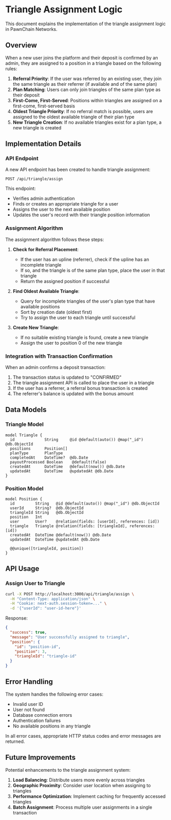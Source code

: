 # Triangle Assignment Logic

This document explains the implementation of the triangle assignment logic in PawnChain Networks.

## Overview

When a new user joins the platform and their deposit is confirmed by an admin, they are assigned to a position in a triangle based on the following rules:

1. **Referral Priority**: If the user was referred by an existing user, they join the same triangle as their referrer (if available and of the same plan)
2. **Plan Matching**: Users can only join triangles of the same plan type as their deposit
3. **First-Come, First-Served**: Positions within triangles are assigned on a first-come, first-served basis
4. **Oldest Triangle Priority**: If no referral match is possible, users are assigned to the oldest available triangle of their plan type
5. **New Triangle Creation**: If no available triangles exist for a plan type, a new triangle is created

## Implementation Details

### API Endpoint

A new API endpoint has been created to handle triangle assignment:

```
POST /api/triangle/assign
```

This endpoint:
- Verifies admin authentication
- Finds or creates an appropriate triangle for a user
- Assigns the user to the next available position
- Updates the user's record with their triangle position information

### Assignment Algorithm

The assignment algorithm follows these steps:

1. **Check for Referral Placement**:
   - If the user has an upline (referrer), check if the upline has an incomplete triangle
   - If so, and the triangle is of the same plan type, place the user in that triangle
   - Return the assigned position if successful

2. **Find Oldest Available Triangle**:
   - Query for incomplete triangles of the user's plan type that have available positions
   - Sort by creation date (oldest first)
   - Try to assign the user to each triangle until successful

3. **Create New Triangle**:
   - If no suitable existing triangle is found, create a new triangle
   - Assign the user to position 0 of the new triangle

### Integration with Transaction Confirmation

When an admin confirms a deposit transaction:
1. The transaction status is updated to "CONFIRMED"
2. The triangle assignment API is called to place the user in a triangle
3. If the user has a referrer, a referral bonus transaction is created
4. The referrer's balance is updated with the bonus amount

## Data Models

### Triangle Model

```prisma
model Triangle {
  id             String     @id @default(auto()) @map("_id") @db.ObjectId
  positions      Position[]
  planType       PlanType
  completedAt    DateTime?  @db.Date
  payoutProcessed Boolean    @default(false)
  createdAt      DateTime   @default(now()) @db.Date
  updatedAt      DateTime   @updatedAt @db.Date
}
```

### Position Model

```prisma
model Position {
  id         String   @id @default(auto()) @map("_id") @db.ObjectId
  userId     String?  @db.ObjectId
  triangleId String   @db.ObjectId
  position   Int
  user       User?    @relation(fields: [userId], references: [id])
  triangle   Triangle @relation(fields: [triangleId], references: [id])
  createdAt  DateTime @default(now()) @db.Date
  updatedAt  DateTime @updatedAt @db.Date

  @@unique([triangleId, position])
}
```

## API Usage

### Assign User to Triangle

```bash
curl -X POST http://localhost:3000/api/triangle/assign \
  -H "Content-Type: application/json" \
  -H "Cookie: next-auth.session-token=..." \
  -d '{"userId": "user-id-here"}'
```

Response:
```json
{
  "success": true,
  "message": "User successfully assigned to triangle",
  "position": {
    "id": "position-id",
    "position": 3,
    "triangleId": "triangle-id"
  }
}
```

## Error Handling

The system handles the following error cases:
- Invalid user ID
- User not found
- Database connection errors
- Authentication failures
- No available positions in any triangle

In all error cases, appropriate HTTP status codes and error messages are returned.

## Future Improvements

Potential enhancements to the triangle assignment system:
1. **Load Balancing**: Distribute users more evenly across triangles
2. **Geographic Proximity**: Consider user location when assigning to triangles
3. **Performance Optimization**: Implement caching for frequently accessed triangles
4. **Batch Assignment**: Process multiple user assignments in a single transaction